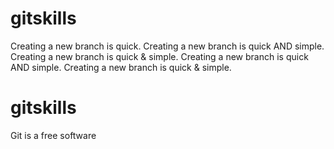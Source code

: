 # gitskills
Creating a new branch is quick.
Creating a new branch is quick AND simple.
Creating a new branch is quick & simple.
Creating a new branch is quick AND simple.
Creating a new branch is quick & simple.
# gitskills
Git is a free software